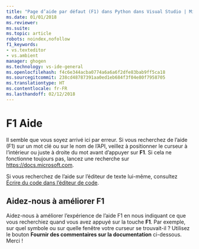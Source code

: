 ```yaml
---
title: "Page d’aide par défaut (F1) dans Python dans Visual Studio | Microsoft Docs"
ms.date: 01/01/2018
ms.reviewer: 
ms.suite: 
ms.topic: article
robots: noindex,nofollow
f1_keywords:
- vs.texteditor
- vs.ambient
manager: ghogen
ms.technology: vs-ide-general
ms.openlocfilehash: f4c6e344acba0774a6a6a6f2dfe83bab9ff5ca18
ms.sourcegitcommit: 238cd48787391aa0ed1eb684f3f04e80f7958705
ms.translationtype: HT
ms.contentlocale: fr-FR
ms.lasthandoff: 02/12/2018
---
```

# F1 Aide

Il semble que vous soyez arrivé ici par erreur. Si vous recherchez de l’aide (F1) sur un mot clé ou sur le nom de l’API, veillez à positionner le curseur à l’intérieur ou juste à droite du mot avant d’appuyer sur **F1**. Si cela ne fonctionne toujours pas, lancez une recherche sur https://docs.microsoft.com.

Si vous recherchez de l’aide sur l’éditeur de texte lui-même, consultez [Écrire du code dans l’éditeur de code](../../ide/writing-code-in-the-code-and-text-editor.md).

## Aidez-nous à améliorer F1

Aidez-nous à améliorer l’expérience de l’aide F1 en nous indiquant ce que vous recherchiez quand vous avez appuyé sur la touche **F1**. Par exemple, sur quel symbole ou sur quelle fenêtre votre curseur se trouvait-il ? Utilisez le bouton **Fournir des commentaires sur la documentation** ci-dessous. Merci !
